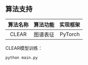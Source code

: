 ## 算法支持
| 算法名称  | 算法功能 | 实现框架 |
|:-----:|:----:| :------: |
| CLEAR | 图谱表征 | PyTorch  |


CLEAR模型训练：
```python
python main.py
```